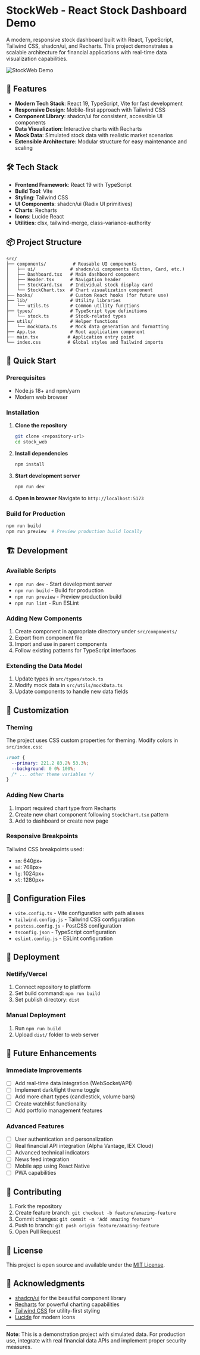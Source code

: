 # StockWeb - React Stock Dashboard Demo

A modern, responsive stock dashboard built with React, TypeScript, Tailwind CSS, shadcn/ui, and Recharts. This project demonstrates a scalable architecture for financial applications with real-time data visualization capabilities.

![StockWeb Demo](https://github.com/user-attachments/assets/8cd0afb6-0ba3-4638-88c5-e3801069fa50)

## 🚀 Features

- **Modern Tech Stack**: React 19, TypeScript, Vite for fast development
- **Responsive Design**: Mobile-first approach with Tailwind CSS
- **Component Library**: shadcn/ui for consistent, accessible UI components
- **Data Visualization**: Interactive charts with Recharts
- **Mock Data**: Simulated stock data with realistic market scenarios
- **Extensible Architecture**: Modular structure for easy maintenance and scaling

## 🛠️ Tech Stack

- **Frontend Framework**: React 19 with TypeScript
- **Build Tool**: Vite
- **Styling**: Tailwind CSS
- **UI Components**: shadcn/ui (Radix UI primitives)
- **Charts**: Recharts
- **Icons**: Lucide React
- **Utilities**: clsx, tailwind-merge, class-variance-authority

## 📦 Project Structure

```
src/
├── components/          # Reusable UI components
│   ├── ui/             # shadcn/ui components (Button, Card, etc.)
│   ├── Dashboard.tsx   # Main dashboard component
│   ├── Header.tsx      # Navigation header
│   ├── StockCard.tsx   # Individual stock display card
│   └── StockChart.tsx  # Chart visualization component
├── hooks/              # Custom React hooks (for future use)
├── lib/                # Utility libraries
│   └── utils.ts        # Common utility functions
├── types/              # TypeScript type definitions
│   └── stock.ts        # Stock-related types
├── utils/              # Helper functions
│   └── mockData.ts     # Mock data generation and formatting
├── App.tsx             # Root application component
├── main.tsx           # Application entry point
└── index.css          # Global styles and Tailwind imports
```

## 🚀 Quick Start

### Prerequisites

- Node.js 18+ and npm/yarn
- Modern web browser

### Installation

1. **Clone the repository**
   ```bash
   git clone <repository-url>
   cd stock_web
   ```

2. **Install dependencies**
   ```bash
   npm install
   ```

3. **Start development server**
   ```bash
   npm run dev
   ```

4. **Open in browser**
   Navigate to `http://localhost:5173`

### Build for Production

```bash
npm run build
npm run preview  # Preview production build locally
```

## 🏗️ Development

### Available Scripts

- `npm run dev` - Start development server
- `npm run build` - Build for production
- `npm run preview` - Preview production build
- `npm run lint` - Run ESLint

### Adding New Components

1. Create component in appropriate directory under `src/components/`
2. Export from component file
3. Import and use in parent components
4. Follow existing patterns for TypeScript interfaces

### Extending the Data Model

1. Update types in `src/types/stock.ts`
2. Modify mock data in `src/utils/mockData.ts`
3. Update components to handle new data fields

## 🎨 Customization

### Theming

The project uses CSS custom properties for theming. Modify colors in `src/index.css`:

```css
:root {
  --primary: 221.2 83.2% 53.3%;
  --background: 0 0% 100%;
  /* ... other theme variables */
}
```

### Adding New Charts

1. Import required chart type from Recharts
2. Create new chart component following `StockChart.tsx` pattern
3. Add to dashboard or create new page

### Responsive Breakpoints

Tailwind CSS breakpoints used:
- `sm`: 640px+
- `md`: 768px+
- `lg`: 1024px+
- `xl`: 1280px+

## 🔧 Configuration Files

- `vite.config.ts` - Vite configuration with path aliases
- `tailwind.config.js` - Tailwind CSS configuration
- `postcss.config.js` - PostCSS configuration
- `tsconfig.json` - TypeScript configuration
- `eslint.config.js` - ESLint configuration

## 🚀 Deployment

### Netlify/Vercel
1. Connect repository to platform
2. Set build command: `npm run build`
3. Set publish directory: `dist`

### Manual Deployment
1. Run `npm run build`
2. Upload `dist/` folder to web server

## 🔮 Future Enhancements

### Immediate Improvements
- [ ] Add real-time data integration (WebSocket/API)
- [ ] Implement dark/light theme toggle
- [ ] Add more chart types (candlestick, volume bars)
- [ ] Create watchlist functionality
- [ ] Add portfolio management features

### Advanced Features
- [ ] User authentication and personalization
- [ ] Real financial API integration (Alpha Vantage, IEX Cloud)
- [ ] Advanced technical indicators
- [ ] News feed integration
- [ ] Mobile app using React Native
- [ ] PWA capabilities

## 🤝 Contributing

1. Fork the repository
2. Create feature branch: `git checkout -b feature/amazing-feature`
3. Commit changes: `git commit -m 'Add amazing feature'`
4. Push to branch: `git push origin feature/amazing-feature`
5. Open Pull Request

## 📄 License

This project is open source and available under the [MIT License](LICENSE).

## 🙏 Acknowledgments

- [shadcn/ui](https://ui.shadcn.com/) for the beautiful component library 
- [Recharts](https://recharts.org/) for powerful charting capabilities
- [Tailwind CSS](https://tailwindcss.com/) for utility-first styling
- [Lucide](https://lucide.dev/) for modern icons

---

**Note**: This is a demonstration project with simulated data. For production use, integrate with real financial data APIs and implement proper security measures.